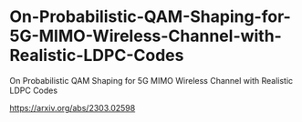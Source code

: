 # On-Probabilistic-QAM-Shaping-for-5G-MIMO-Wireless-Channel-with-Realistic-LDPC-Codes
On Probabilistic QAM Shaping for 5G MIMO Wireless Channel with Realistic LDPC Codes

https://arxiv.org/abs/2303.02598 
